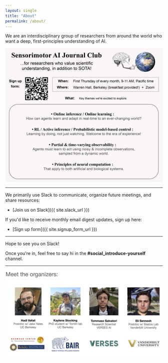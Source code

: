 ```yaml
---
layout: single
title: "About"
permalink: /about/
---
```


We are an interdisciplinary group of researchers from around the world who want a deep, first-principles understanding of AI.

![Sensorimotor AI Flyer](/assets/images/sensorimotor_flyer.png)

---

We primarily use Slack to communicate, organize future meetings, and share resources:

- [Join us on Slack]({{ site.slack_url }})

If you'd like to receive monthly email digest updates, sign up here:

- [Sign up form]({{ site.signup_form_url }})

---

Hope to see you on Slack!

Once you're in, feel free to say hi in the **#social_introduce-yourself** channel.

---

![The organizers](/assets/images/organizers.jpeg)
